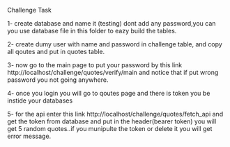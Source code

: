 Challenge Task



1- create database and name it (testing) dont add any password,you can you use database file in this folder to eazy build the tables.



2- create dumy user with name and password in challenge table,
and copy all qoutes and put in quotes table. 

3- now go to the main page to put your password by this link http://localhost/challenge/quotes/verify/main
and notice that if put wrong password you not going anywhere.
  
4- once you login you will go to qoutes page and there is token you be instide your databases

5- for the api enter this link http://localhost/challenge/quotes/fetch_api
and get the token from database and put in the header(bearer token) you will get 5 random quotes..if you munipulte the token or delete it you will get error message.  
